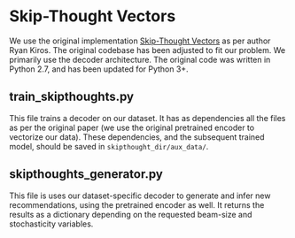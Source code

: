 # Skip-Thought Vectors

We use the original implementation [Skip-Thought Vectors](http://arxiv.org/abs/1506.06726) as per author Ryan Kiros. The original codebase has been adjusted to fit our problem. We primarily use the decoder architecture. The original code was written in Python 2.7, and has been updated for Python 3+.

## train_skipthoughts.py

This file trains a decoder on our dataset. It has as dependencies all the files as per the original paper (we use the original pretrained encoder to vectorize our data). These dependencies, and the subsequent trained model, should be saved in `skipthought_dir/aux_data/`.

## skipthoughts_generator.py

This file is uses our dataset-specific decoder to generate and infer new recommendations, using the pretrained encoder as well. It returns the results as a dictionary depending on the requested beam-size and stochasticity variables.


